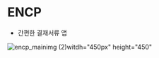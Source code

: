 # ENCP
 - 간편한 결재서류 앱
 
 ![encp_mainimg (2)](https://user-images.githubusercontent.com/52917127/87660115-7e3be680-c799-11ea-82ee-357bc7eff711.png)witdh="450px" height="450"

#
